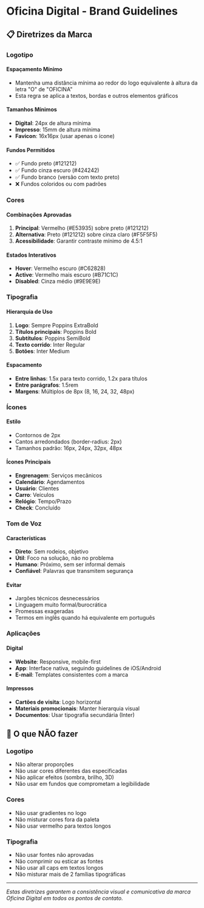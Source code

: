 # Oficina Digital - Brand Guidelines

## 📋 Diretrizes da Marca

### Logotipo

#### Espaçamento Mínimo
- Mantenha uma distância mínima ao redor do logo equivalente à altura da letra "O" de "OFICINA"
- Esta regra se aplica a textos, bordas e outros elementos gráficos

#### Tamanhos Mínimos
- **Digital**: 24px de altura mínima
- **Impresso**: 15mm de altura mínima
- **Favicon**: 16x16px (usar apenas o ícone)

#### Fundos Permitidos
- ✅ Fundo preto (#121212)
- ✅ Fundo cinza escuro (#424242)
- ✅ Fundo branco (versão com texto preto)
- ❌ Fundos coloridos ou com padrões

### Cores

#### Combinações Aprovadas
1. **Principal**: Vermelho (#E53935) sobre preto (#121212)
2. **Alternativa**: Preto (#121212) sobre cinza claro (#F5F5F5)
3. **Acessibilidade**: Garantir contraste mínimo de 4.5:1

#### Estados Interativos
- **Hover**: Vermelho escuro (#C62828)
- **Active**: Vermelho mais escuro (#B71C1C)
- **Disabled**: Cinza médio (#9E9E9E)

### Tipografia

#### Hierarquia de Uso
1. **Logo**: Sempre Poppins ExtraBold
2. **Títulos principais**: Poppins Bold
3. **Subtítulos**: Poppins SemiBold
4. **Texto corrido**: Inter Regular
5. **Botões**: Inter Medium

#### Espacamento
- **Entre linhas**: 1.5x para texto corrido, 1.2x para títulos
- **Entre parágrafos**: 1.5rem
- **Margens**: Múltiplos de 8px (8, 16, 24, 32, 48px)

### Ícones

#### Estilo
- Contornos de 2px
- Cantos arredondados (border-radius: 2px)
- Tamanhos padrão: 16px, 24px, 32px, 48px

#### Ícones Principais
- **Engrenagem**: Serviços mecânicos
- **Calendário**: Agendamentos
- **Usuário**: Clientes
- **Carro**: Veículos
- **Relógio**: Tempo/Prazo
- **Check**: Concluído

### Tom de Voz

#### Características
- **Direto**: Sem rodeios, objetivo
- **Útil**: Foco na solução, não no problema
- **Humano**: Próximo, sem ser informal demais
- **Confiável**: Palavras que transmitem segurança

#### Evitar
- Jargões técnicos desnecessários
- Linguagem muito formal/burocrática
- Promessas exageradas
- Termos em inglês quando há equivalente em português

### Aplicações

#### Digital
- **Website**: Responsive, mobile-first
- **App**: Interface nativa, seguindo guidelines de iOS/Android
- **E-mail**: Templates consistentes com a marca

#### Impressos
- **Cartões de visita**: Logo horizontal
- **Materiais promocionais**: Manter hierarquia visual
- **Documentos**: Usar tipografia secundária (Inter)

## 🚫 O que NÃO fazer

### Logotipo
- Não alterar proporções
- Não usar cores diferentes das especificadas
- Não aplicar efeitos (sombra, brilho, 3D)
- Não usar em fundos que comprometam a legibilidade

### Cores
- Não usar gradientes no logo
- Não misturar cores fora da paleta
- Não usar vermelho para textos longos

### Tipografia
- Não usar fontes não aprovadas
- Não comprimir ou esticar as fontes
- Não usar all caps em textos longos
- Não misturar mais de 2 famílias tipográficas

---

*Estas diretrizes garantem a consistência visual e comunicativa da marca Oficina Digital em todos os pontos de contato.*